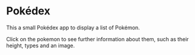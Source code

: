 # Pokédex

This a small Pokédex app to display a list of Pokémon.

Click on the pokemon to see further information about them, such as their height, types and an image.